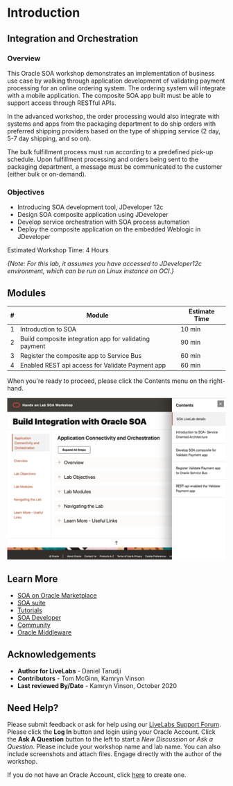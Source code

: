 # Introduction

## Integration and Orchestration

### Overview

This Oracle SOA workshop demonstrates an implementation of business use case by walking through application development of validating payment processing for an online ordering system. The ordering system will integrate with a mobile application. The composite SOA app built must be able to support access through RESTful APIs.

In the advanced workshop, the order processing would also integrate with systems and apps from the packaging department to do ship orders with preferred shipping providers based on the type of shipping service (2 day, 5-7 day shipping, and so on).

The bulk fulfillment process must run according to a predefined pick-up schedule. Upon fulfillment processing and orders being sent to the packaging department, a message must be communicated to the customer (either bulk or on-demand).

### Objectives

* Introducing SOA development tool, JDeveloper 12c
* Design SOA composite application using JDeveloper
* Develop service orchestration with SOA process automation
* Deploy the composite application on the embedded Weblogic in JDeveloper

Estimated Workshop Time: 4 Hours

*{Note: For this lab, it assumes you have accessed to JDeveloper12c environment, which can be run on Linux instance on OCI.}*

## Modules

| # | Module | Estimate Time |
| --- | --- | --- |
| 1 | Introduction to SOA | 10 min |
| 2 | Build composite integration app for validating payment | 90 min |
| 3 | Register the composite app to Service Bus | 60 min |
| 4 | Enabled REST api access for Validate Payment app | 60 min |

<!-- ## Navigating the Lab
To return to this page from anywhere within the lab click on the "hamburger-menu" icon on the right-hand side.
![](images/0/new-lab-header.png)
Click the navigation menu icon, in the upper-left corner of the header, to see a list of modules in this lab. Click any of the list entries to navigate directly to that module.  -->

When you're ready to proceed, please click the Contents menu on the right-hand.

![](images/0/new-lab-menu.png)

<!-- During the live lab, the tutorial pdf document can be found on the desktop of your OCI Linux instance.

![](images/2/soa-tutorialpdf.png) -->

## Learn More

- <a href= https://cloudmarketplace.oracle.com/marketplace/en_US/listing/74792101> SOA on Oracle Marketplace </a>
-   <a href= https://www.oracle.com/middleware/technologies/soasuite.html> SOA suite </a>
-   <a href= https://www.oracle.com/middleware/technologies/soasuite-learmore.html> Tutorials </a> 
-  <a href= https://docs.oracle.com/middleware/12211/soasuite/develop/SOASE.pdf> SOA Developer </a> 
- <a href= https://apex.oracle.com/community> Community </a>
-  <a href=https://www.oracle.com/technetwork/middleware/weblogic/learnmore/reducing-middleware-costs-2327571.pdf> Oracle Middleware </a>

## Acknowledgements
* **Author for LiveLabs** - Daniel Tarudji
* **Contributors** - Tom McGinn, Kamryn Vinson
* **Last reviewed By/Date** - Kamryn Vinson, October 2020

## Need Help?
Please submit feedback or ask for help using our [LiveLabs Support Forum](https://community.oracle.com/tech/developers/categories/livelabsdiscussions). Please click the **Log In** button and login using your Oracle Account. Click the **Ask A Question** button to the left to start a *New Discussion* or *Ask a Question*.  Please include your workshop name and lab name.  You can also include screenshots and attach files.  Engage directly with the author of the workshop.

If you do not have an Oracle Account, click [here](https://profile.oracle.com/myprofile/account/create-account.jspx) to create one.